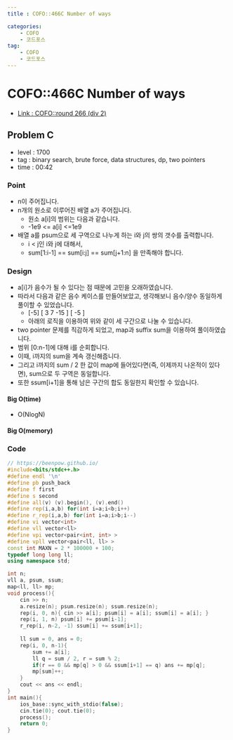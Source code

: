 ```yaml
---
title : COFO::466C Number of ways

categories:
    - COFO
    - 코드포스
tag:
    - COFO
    - 코드포스
---
```

# COFO::466C Number of ways
- [Link : COFO::round 266 (div 2)](https://codeforces.com/problemset/problem/466/C)

## Problem C

- level : 1700
- tag : binary search, brute force, data structures, dp, two pointers
- time : 00:42

### Point
- n이 주어집니다.
- n개의 원소로 이루어진 배열 a가 주어집니다.
  - 원소 a[i]의 범위는 다음과 같습니다.
  - -1e9 <= a[i] <=1e9
- 배열 a를 psum으로 세 구역으로 나누게 하는 i와 j의 쌍의 갯수를 출력합니다.
  - i < j인 i와 j에 대해서,
  - sum[1:i-1] == sum[i:j] == sum[j+1:n] 을 만족해야 합니다.

### Design
- a[i]가 음수가 될 수 있다는 점 때문에 고민을 오래하였습니다.
- 따라서 다음과 같은 음수 케이스를 만들어보았고, 생각해보니 음수/양수 동일하게 풀이할 수 있었습니다.
  - [-5] [ 3 7 -15 ] [ -5 ]
  - 아래의 로직을 이용하여 위와 같이 세 구간으로 나눌 수 있습니다.
- two pointer 문제를 직감하게 되었고, map과 suffix sum을 이용하여 풀이하였습니다.
- 범위 [0:n-1]에 대해 i를 순회합니다.
- 이때, i까지의 sum을 계속 갱신해줍니다.
- 그리고 i까지의 sum / 2 한 값이 map에 들어있다면(즉, 이제까지 나온적이 있다면), sum으로 두 구역은 동일합니다.
- 또한 ssum[i+1]을 통해 남은 구간의 합도 동일한지 확인할 수 있습니다.

#### Big O(time)
- O(NlogN)

#### Big O(memory)

### Code

```cpp
// https://beenpow.github.io/
#include<bits/stdc++.h>
#define endl '\n'
#define pb push_back
#define f first
#define s second
#define all(v) (v).begin(), (v).end()
#define rep(i,a,b) for(int i=a;i<b;i++)
#define r_rep(i,a,b) for(int i=a;i>b;i--)
#define vi vector<int>
#define vll vector<ll>
#define vpi vector<pair<int, int> >
#define vpll vector<pair<ll, ll> >
const int MAXN = 2 * 100000 + 100;
typedef long long ll;
using namespace std;

int n;
vll a, psum, ssum;
map<ll, ll> mp;
void process(){
    cin >> n;
    a.resize(n); psum.resize(n); ssum.resize(n);
    rep(i, 0, n){ cin >> a[i]; psum[i] = a[i]; ssum[i] = a[i]; }
    rep(i, 1, n) psum[i] += psum[i-1];
    r_rep(i, n-2, -1) ssum[i] += ssum[i+1];
    
    ll sum = 0, ans = 0;
    rep(i, 0, n-1){
        sum += a[i];
        ll q = sum / 2, r = sum % 2;
        if(r == 0 && mp[q] > 0 && ssum[i+1] == q) ans += mp[q];
        mp[sum]++;
    }
    cout << ans << endl;
}
int main(){
    ios_base::sync_with_stdio(false);
    cin.tie(0); cout.tie(0);
    process();
    return 0;
}
```
